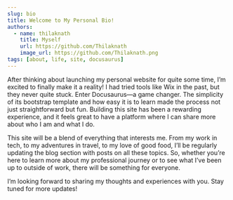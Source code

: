 ```yaml
---
slug: bio
title: Welcome to My Personal Bio!
authors:
  - name: thilaknath
    title: Myself
    url: https://github.com/Thilaknath
    image_url: https://github.com/Thilaknath.png
tags: [about, life, site, docusaurus]
---
```


After thinking about launching my personal website for quite some time, I’m excited to finally make it a reality! I had tried tools like Wix in the past, but they never quite stuck. Enter Docusaurus—a game changer. The simplicity of its bootstrap template and how easy it is to learn made the process not just straightforward but fun. Building this site has been a rewarding experience, and it feels great to have a platform where I can share more about who I am and what I do.

This site will be a blend of everything that interests me. From my work in tech, to my adventures in travel, to my love of good food, I’ll be regularly updating the blog section with posts on all these topics. So, whether you’re here to learn more about my professional journey or to see what I’ve been up to outside of work, there will be something for everyone.

I’m looking forward to sharing my thoughts and experiences with you. Stay tuned for more updates!